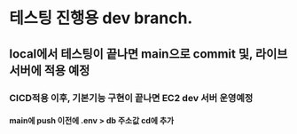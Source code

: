 # 테스팅 진행용 dev branch.

## local에서 테스팅이 끝나면 main으로 commit 및, 라이브 서버에 적용 예정

### CICD적용 이후, 기본기능 구현이 끝나면 EC2 dev 서버 운영예정

#### main에 push 이전에 .env > db 주소값 cd에 추가
